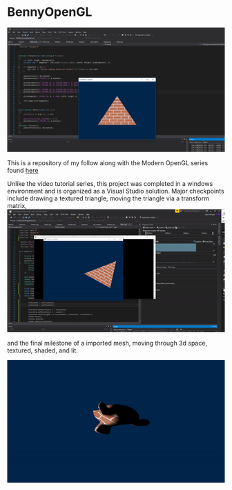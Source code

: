# BennyOpenGL

![alt text](https://github.com/SlashSlashBangDev/BennyOpenGL/blob/master/images/Getting%20started.png "Logo Title Text 1")

This is a repository of my follow along with the Modern OpenGL series found [here](https://www.youtube.com/watch?v=ftiKrP3gW3k&list=PLEETnX-uPtBXT9T-hD0Bj31DSnwio-ywh)

Unlike the video tutorial series, this project was completed in a windows environment and is organized as a Visual Studio solution. Major checkpoints include drawing a textured triangle, moving the triangle via a transform matrix, 
![alt text](https://github.com/SlashSlashBangDev/BennyOpenGL/blob/master/images/MovingTriangles.gif "Logo Title Text 1")

and the final milestone of a imported mesh, moving through 3d space, textured, shaded, and lit. 

![alt text](https://github.com/SlashSlashBangDev/BennyOpenGL/blob/master/images/Final.gif "Logo Title Text 1")
